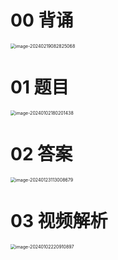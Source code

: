# 00 背诵

<img src="https://cvp.oss-cn-shanghai.aliyuncs.com/picgo/202402190828526.png" alt="image-20240219082825068" style="zoom:50%;" />



# 01 题目

<img src="https://cvp.oss-cn-shanghai.aliyuncs.com/picgo/202401021802492.png" alt="image-20240102180201438" style="zoom:50%;" />



# 02 答案



<img src="https://cvp.oss-cn-shanghai.aliyuncs.com/picgo/202401231130764.png" alt="image-20240123113008679" style="zoom: 50%;" />



# 03 视频解析

<img src="https://cvp.oss-cn-shanghai.aliyuncs.com/picgo/202401022209959.png" alt="image-20240102220910897" style="zoom:50%;" />



